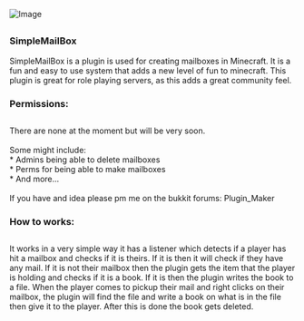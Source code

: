 ![Image](http://dev.bukkit.org/media/images/57/603/name.png) 
##

### SimpleMailBox ###

SimpleMailBox is a plugin is used for creating mailboxes in Minecraft. It is a fun and easy to use system that adds a new level of fun to minecraft. This plugin is great for role playing servers, as this adds a great community feel. 

### Permissions:   
##
There are none at the moment but will be very soon. <br> <br> 
Some might include:
<br>
\* Admins being able to delete mailboxes
<br>
\* Perms for being able to make mailboxes
<br>
\* And more...
<br>
<br>
If you have and idea please pm me on the bukkit forums: Plugin_Maker

### How to works: ###
##
It works in a very simple way it has a listener which detects if a player has hit a mailbox and checks if it is theirs. If it is then it will check if they have any mail. If it is not their mailbox then the plugin gets the item that the player is holding and checks if it is a book. If it is then the plugin writes the book to a file. When the player comes to pickup their mail and right clicks on their mailbox, the plugin will find the file and write a book on what is in the file then give it to the player. After this is done the book gets deleted.

    